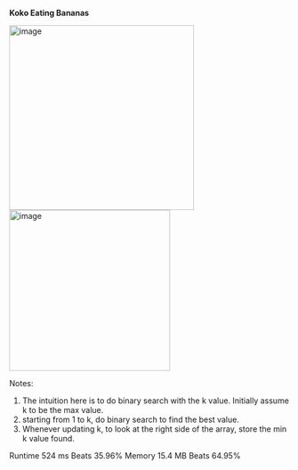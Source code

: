 **Koko Eating Bananas**

<img width="332" alt="image" src="https://user-images.githubusercontent.com/25766765/220762435-24688417-9afd-4e20-97ac-8bb9d422015c.png">

<img width="289" alt="image" src="https://user-images.githubusercontent.com/25766765/220762468-fc64e54f-af0a-4aa3-ae6e-f71cd89cc225.png">

Notes:
1. The intuition here is to do binary search with the k value. Initially assume k to be the max value.
2. starting from 1 to k, do binary search to find the best value.
3. Whenever updating k, to look at the right side of the array, store the min k value found.

Runtime
524 ms
Beats
35.96%
Memory
15.4 MB
Beats
64.95%
